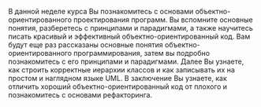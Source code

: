 В данной неделе курса Вы познакомитесь с основами объектно-ориентированного проектирования программ. Вы вспомните основные понятия, разберетесь с принципами и парадигмами, а также научитесь писать красивый и эффективный объектно-ориентированный код. Вам будут еще раз рассказаны основные понятия объектно-ориентированного программирования, затем вы подробно познакомитесь с его принципами и парадигмами. Далее Вы узнаете, как строить корректные иерархии классов и как записывать их на простом и наглядном языке UML. В заключение Вы узнаете, как отличить хороший объектно-ориентированный код от плохого и познакомитесь с основами рефакторинга.
